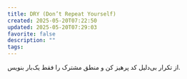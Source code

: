 ```yaml
---
title: DRY (Don’t Repeat Yourself)
created: 2025-05-20T07:22:50
updated: 2025-05-20T07:29:03
favorite: false
description: ""
tags:
---
```

از تکرار بی‌دلیل کد پرهیز کن و منطق مشترک را فقط یک‌بار بنویس.